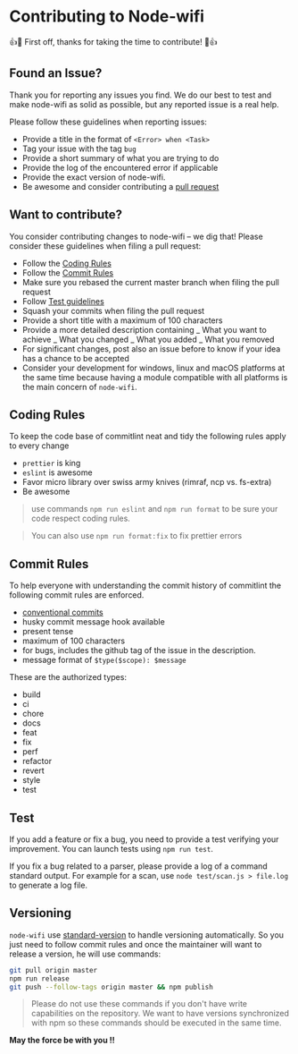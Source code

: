# Contributing to Node-wifi

:+1::tada: First off, thanks for taking the time to contribute! :tada::+1:

## Found an Issue?

Thank you for reporting any issues you find. We do our best to test and make node-wifi as solid as possible, but any reported issue is a real help.

Please follow these guidelines when reporting issues:

- Provide a title in the format of `<Error> when <Task>`
- Tag your issue with the tag `bug`
- Provide a short summary of what you are trying to do
- Provide the log of the encountered error if applicable
- Provide the exact version of node-wifi.
- Be awesome and consider contributing a [pull request](#want-to-contribute)

## Want to contribute?

You consider contributing changes to node-wifi – we dig that!
Please consider these guidelines when filing a pull request:

- Follow the [Coding Rules](#coding-rules)
- Follow the [Commit Rules](#commit-rules)
- Make sure you rebased the current master branch when filing the pull request
- Follow [Test guidelines](#tests)
- Squash your commits when filing the pull request
- Provide a short title with a maximum of 100 characters
- Provide a more detailed description containing
  _ What you want to achieve
  _ What you changed
  _ What you added
  _ What you removed
- For significant changes, post also an issue before to know if your idea has a chance to be accepted
- Consider your development for windows, linux and macOS platforms at the same time
  because having a module compatible with all platforms is the main concern of `node-wifi`.

## Coding Rules

To keep the code base of commitlint neat and tidy the following rules apply to every change

- `prettier` is king
- `eslint` is awesome
- Favor micro library over swiss army knives (rimraf, ncp vs. fs-extra)
- Be awesome

> use commands `npm run eslint` and `npm run format` to be sure your code
> respect coding rules.

> You can also use `npm run format:fix` to fix prettier errors

## Commit Rules

To help everyone with understanding the commit history of commitlint the following commit rules are enforced.

- [conventional commits](https://www.conventionalcommits.org/en/v1.0.0-beta.3/)
- husky commit message hook available
- present tense
- maximum of 100 characters
- for bugs, includes the github tag of the issue in the description.
- message format of `$type($scope): $message`

These are the authorized types:

- build
- ci
- chore
- docs
- feat
- fix
- perf
- refactor
- revert
- style
- test

## Test

If you add a feature or fix a bug, you need to provide a test verifying your
improvement. You can launch tests using `npm run test`.

If you fix a bug related to a parser, please provide a log of a command standard
output. For example for a scan, use `node test/scan.js > file.log` to generate a
log file.

## Versioning

`node-wifi` use [standard-version](https://github.com/conventional-changelog/standard-version) to handle versioning
automatically. So you just need to follow commit rules and once the maintainer will want to  
release a version, he will use commands:

```bash
git pull origin master
npm run release
git push --follow-tags origin master && npm publish
```

> Please do not use these commands if you don't have write capabilities on the repository. We want to
> have versions synchronized with npm so these commands should be executed in the same time.

**May the force be with you !!**
